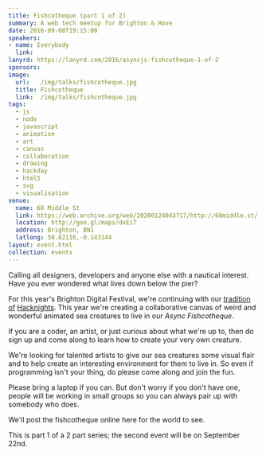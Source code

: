 ```yaml
---
title: Fishcotheque (part 1 of 2)
summary: A web tech meetup for Brighton & Hove
date: 2016-09-08T19:15:00
speakers:
- name: Everybody
  link:
lanyrd: https://lanyrd.com/2016/asyncjs-fishcotheque-1-of-2
sponsors:
image:
  url:   /img/talks/fishcotheque.jpg
  title: Fishcotheque
  link:  /img/talks/fishcotheque.jpg
tags:
  - js
  - node
  - javascript
  - animation
  - art
  - canvas
  - collaboration
  - drawing
  - hackday
  - html5
  - svg
  - visualisation
venue:
  name: 68 Middle St
  link: https://web.archive.org/web/20200124043717/http://68middle.st/
  location: http://goo.gl/maps/dxEiT
  address: Brighton, BN1
  latlong: 50.82116,-0.143144
layout: event.html
collection: events
---
```


Calling all designers, developers and anyone else with a nautical interest. Have you ever wondered what lives down below the pier?

For this year's Brighton Digital Festival, we're continuing with our [tradition](https://asyncjs.com/playcanvas-hacknight-part-1/) [of](https://asyncjs.com/robocode-hackathon-part-1/) [Hacknights](https://asyncjs.com/jungle/). This year we're creating a collaborative canvas of weird and wonderful animated sea creatures to live in our *Async Fishcotheque*.

If you are a coder, an artist, or just curious about what we're up to, then do sign up and come along to learn how to create your very own creature.

We're looking for talented artists to give our sea creatures some visual flair and to help create an interesting environment for them to live in. So even if programming isn't your thing, do please come along and join the fun.

Please bring a laptop if you can. But don't worry if you don't have one, people will be working in small groups so you can always pair up with somebody who does.

We'll post the fishcotheque online here for the world to see.

This is part 1 of a 2 part series; the second event will be on September 22nd.

